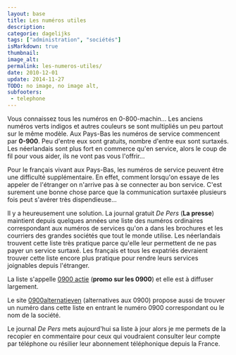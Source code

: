 ```yaml
---
layout: base
title: Les numéros utiles
description: 
categorie: dagelijks
tags: ["administration", "sociétés"]
isMarkdown: true
thumbnail: 
image_alt: 
permalink: les-numeros-utiles/
date: 2010-12-01
update: 2014-11-27
TODO: no image, no image alt, 
subfooters:
 - telephone
---
```




Vous connaissez tous les numéros en 0-800-machin... Les anciens numéros verts indigos et autres couleurs se sont multipliés un peu partout sur le même modèle. Aux Pays-Bas les numéros de service commencent par **0-900**. Peu d'entre eux sont gratuits, nombre d'entre eux sont surtaxés. Les néerlandais sont plus fort en commerce qu'en service, alors le coup de fil pour vous aider, ils ne vont pas vous l'offrir...

Pour le français vivant aux Pays-Bas, les numéros de service peuvent être une difficulté supplémentaire. En effet, comment lorsqu'on essaye de les appeler de l'étranger on n'arrive pas à se connecter au bon service. C'est surement une bonne chose parce que la communication surtaxée plusieurs fois peut s'avérer très dispendieuse...

Il y a heureusement une solution. La journal gratuit *De Pers* (**La presse**) maintient depuis quelques années une liste des numéros ordinaires correspondant aux numéros de services qu'on a dans les brochures et les courriers des grandes sociétés que tout le monde utilise. Les néerlandais trouvent cette liste très pratique parce qu'elle leur permettent de ne pas payer un service surtaxé. Les français et tous les expatriés devraient trouver cette liste encore plus pratique pour rendre leurs services joignables depuis l'étranger.

La liste s'appelle [0900 actie](http://www.depers.nl/0900) (**promo sur les 0900**) et elle est à diffuser largement.

Le site [0900alternatieven](http://www.0900alternatieven.nl/) (alternatives aux 0900) propose aussi de trouver un numéro dans cette liste en entrant le numéro 0900 correspondant ou le nom de la société.

Le journal *De Pers* mets aujourd'hui sa liste à jour alors je me permets de la recopier en commentaire pour ceux qui voudraient consulter leur compte par téléphone ou résilier leur abonnement téléphonique depuis la France.

